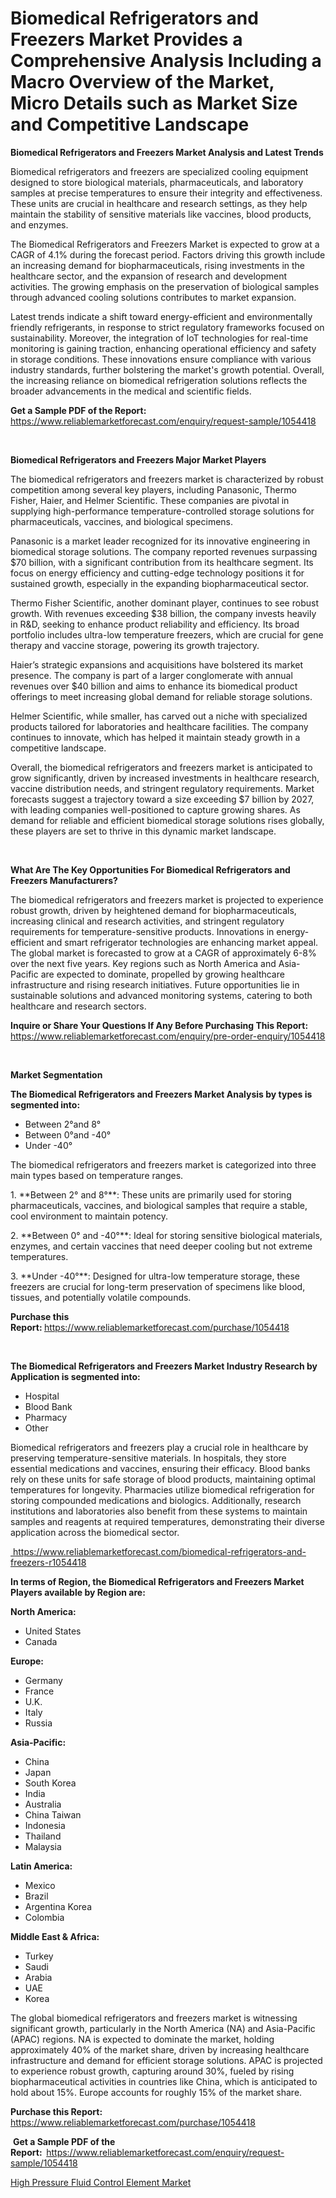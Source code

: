 <p><h1>Biomedical Refrigerators and Freezers Market Provides a Comprehensive Analysis Including a Macro Overview of the Market, Micro Details such as Market Size and Competitive Landscape</h1></p><p><strong>Biomedical Refrigerators and Freezers Market Analysis and Latest Trends</strong></p>
<p><p>Biomedical refrigerators and freezers are specialized cooling equipment designed to store biological materials, pharmaceuticals, and laboratory samples at precise temperatures to ensure their integrity and effectiveness. These units are crucial in healthcare and research settings, as they help maintain the stability of sensitive materials like vaccines, blood products, and enzymes.</p><p>The Biomedical Refrigerators and Freezers Market is expected to grow at a CAGR of 4.1% during the forecast period. Factors driving this growth include an increasing demand for biopharmaceuticals, rising investments in the healthcare sector, and the expansion of research and development activities. The growing emphasis on the preservation of biological samples through advanced cooling solutions contributes to market expansion.</p><p>Latest trends indicate a shift toward energy-efficient and environmentally friendly refrigerants, in response to strict regulatory frameworks focused on sustainability. Moreover, the integration of IoT technologies for real-time monitoring is gaining traction, enhancing operational efficiency and safety in storage conditions. These innovations ensure compliance with various industry standards, further bolstering the market's growth potential. Overall, the increasing reliance on biomedical refrigeration solutions reflects the broader advancements in the medical and scientific fields.</p></p>
<p><strong>Get a Sample PDF of the Report:&nbsp;</strong> <a href="https://www.reliablemarketforecast.com/enquiry/request-sample/1054418?utm_campaign=2652&utm_medium=2&utm_source=Github&utm_content=ia&utm_term=28022025&utm_id=biomedical-refrigerators-and-freezers">https://www.reliablemarketforecast.com/enquiry/request-sample/1054418</a></p>
<p>&nbsp;</p>
<p><strong>Biomedical Refrigerators and Freezers Major Market Players</strong></p>
<p><p>The biomedical refrigerators and freezers market is characterized by robust competition among several key players, including Panasonic, Thermo Fisher, Haier, and Helmer Scientific. These companies are pivotal in supplying high-performance temperature-controlled storage solutions for pharmaceuticals, vaccines, and biological specimens.</p><p>Panasonic is a market leader recognized for its innovative engineering in biomedical storage solutions. The company reported revenues surpassing $70 billion, with a significant contribution from its healthcare segment. Its focus on energy efficiency and cutting-edge technology positions it for sustained growth, especially in the expanding biopharmaceutical sector.</p><p>Thermo Fisher Scientific, another dominant player, continues to see robust growth. With revenues exceeding $38 billion, the company invests heavily in R&D, seeking to enhance product reliability and efficiency. Its broad portfolio includes ultra-low temperature freezers, which are crucial for gene therapy and vaccine storage, powering its growth trajectory.</p><p>Haier’s strategic expansions and acquisitions have bolstered its market presence. The company is part of a larger conglomerate with annual revenues over $40 billion and aims to enhance its biomedical product offerings to meet increasing global demand for reliable storage solutions.</p><p>Helmer Scientific, while smaller, has carved out a niche with specialized products tailored for laboratories and healthcare facilities. The company continues to innovate, which has helped it maintain steady growth in a competitive landscape.</p><p>Overall, the biomedical refrigerators and freezers market is anticipated to grow significantly, driven by increased investments in healthcare research, vaccine distribution needs, and stringent regulatory requirements. Market forecasts suggest a trajectory toward a size exceeding $7 billion by 2027, with leading companies well-positioned to capture growing shares. As demand for reliable and efficient biomedical storage solutions rises globally, these players are set to thrive in this dynamic market landscape.</p></p>
<p>&nbsp;</p>
<p><strong>What Are The Key Opportunities For Biomedical Refrigerators and Freezers Manufacturers?</strong></p>
<p><p>The biomedical refrigerators and freezers market is projected to experience robust growth, driven by heightened demand for biopharmaceuticals, increasing clinical and research activities, and stringent regulatory requirements for temperature-sensitive products. Innovations in energy-efficient and smart refrigerator technologies are enhancing market appeal. The global market is forecasted to grow at a CAGR of approximately 6-8% over the next five years. Key regions such as North America and Asia-Pacific are expected to dominate, propelled by growing healthcare infrastructure and rising research initiatives. Future opportunities lie in sustainable solutions and advanced monitoring systems, catering to both healthcare and research sectors.</p></p>
<p><strong>Inquire or Share Your Questions If Any Before Purchasing This Report:</strong> <a href="https://www.reliablemarketforecast.com/enquiry/pre-order-enquiry/1054418?utm_campaign=2652&utm_medium=2&utm_source=Github&utm_content=ia&utm_term=28022025&utm_id=biomedical-refrigerators-and-freezers">https://www.reliablemarketforecast.com/enquiry/pre-order-enquiry/1054418</a></p>
<p>&nbsp;</p>
<p><strong>Market Segmentation</strong></p>
<p><strong>The Biomedical Refrigerators and Freezers Market Analysis by types is segmented into:</strong></p>
<p><ul><li>Between 2°and 8°</li><li>Between 0°and -40°</li><li>Under -40°</li></ul></p>
<p><p>The biomedical refrigerators and freezers market is categorized into three main types based on temperature ranges. </p><p>1. **Between 2° and 8°**: These units are primarily used for storing pharmaceuticals, vaccines, and biological samples that require a stable, cool environment to maintain potency.</p><p>  </p><p>2. **Between 0° and -40°**: Ideal for storing sensitive biological materials, enzymes, and certain vaccines that need deeper cooling but not extreme temperatures.</p><p>3. **Under -40°**: Designed for ultra-low temperature storage, these freezers are crucial for long-term preservation of specimens like blood, tissues, and potentially volatile compounds.</p></p>
<p><strong>Purchase this Report:&nbsp;</strong><a href="https://www.reliablemarketforecast.com/purchase/1054418?utm_campaign=2652&utm_medium=2&utm_source=Github&utm_content=ia&utm_term=28022025&utm_id=biomedical-refrigerators-and-freezers">https://www.reliablemarketforecast.com/purchase/1054418</a></p>
<p>&nbsp;</p>
<p><strong>The Biomedical Refrigerators and Freezers Market Industry Research by Application is segmented into:</strong></p>
<p><ul><li>Hospital</li><li>Blood Bank</li><li>Pharmacy</li><li>Other</li></ul></p>
<p><p>Biomedical refrigerators and freezers play a crucial role in healthcare by preserving temperature-sensitive materials. In hospitals, they store essential medications and vaccines, ensuring their efficacy. Blood banks rely on these units for safe storage of blood products, maintaining optimal temperatures for longevity. Pharmacies utilize biomedical refrigeration for storing compounded medications and biologics. Additionally, research institutions and laboratories also benefit from these systems to maintain samples and reagents at required temperatures, demonstrating their diverse application across the biomedical sector.</p></p>
<p><a href="https://www.reliablemarketforecast.com/biomedical-refrigerators-and-freezers-r1054418?utm_campaign=2652&utm_medium=2&utm_source=Github&utm_content=ia&utm_term=28022025&utm_id=biomedical-refrigerators-and-freezers">&nbsp;https://www.reliablemarketforecast.com/biomedical-refrigerators-and-freezers-r1054418</a></p>
<p><strong>In terms of Region, the Biomedical Refrigerators and Freezers Market Players available by Region are:</strong></p>
<p>
    <p> <strong> North America: </strong>
        <ul>
            <li>United States</li>
            <li>Canada</li>
        </ul>
        </p> 
    <p> <strong> Europe: </strong>
        <ul>
            <li>Germany</li>
            <li>France</li>
            <li>U.K.</li>
            <li>Italy</li>
            <li>Russia</li>
        </ul>
        </p> 
    <p> <strong> Asia-Pacific: </strong>
        <ul>
            <li>China</li>
            <li>Japan</li>
            <li>South Korea</li>
            <li>India</li>
            <li>Australia</li>
            <li>China Taiwan</li>
            <li>Indonesia</li>
            <li>Thailand</li>
            <li>Malaysia</li>
        </ul>
        </p> 
    <p> <strong> Latin America: </strong>
        <ul>
            <li>Mexico</li>
            <li>Brazil</li>
            <li>Argentina Korea</li>
            <li>Colombia</li>
        </ul>
        </p> 
    <p> <strong> Middle East & Africa: </strong>
        <ul>
            <li>Turkey</li>
            <li>Saudi</li>
            <li>Arabia</li>
            <li>UAE</li>
            <li>Korea</li>
        </ul>
    </p>
    </p>
<p><p>The global biomedical refrigerators and freezers market is witnessing significant growth, particularly in the North America (NA) and Asia-Pacific (APAC) regions. NA is expected to dominate the market, holding approximately 40% of the market share, driven by increasing healthcare infrastructure and demand for efficient storage solutions. APAC is projected to experience robust growth, capturing around 30%, fueled by rising biopharmaceutical activities in countries like China, which is anticipated to hold about 15%. Europe accounts for roughly 15% of the market share.</p></p>
<p><strong>Purchase this Report: </strong><a href="https://www.reliablemarketforecast.com/purchase/1054418?utm_campaign=2652&utm_medium=2&utm_source=Github&utm_content=ia&utm_term=28022025&utm_id=biomedical-refrigerators-and-freezers">https://www.reliablemarketforecast.com/purchase/1054418</a></p>
<p>&nbsp;<strong>Get a Sample PDF of the Report:&nbsp;&nbsp;</strong><a href="https://www.reliablemarketforecast.com/enquiry/request-sample/1054418?utm_campaign=2652&utm_medium=2&utm_source=Github&utm_content=ia&utm_term=28022025&utm_id=biomedical-refrigerators-and-freezers">https://www.reliablemarketforecast.com/enquiry/request-sample/1054418</a></p>
<p><strong></strong></p>
<p><p><a href="https://github.com/supashcriana/Market-Research-Report-List-1/blob/main/high-pressure-fluid-control-element-market.md?utm_campaign=2652&utm_medium=2&utm_source=Github&utm_content=ia&utm_term=28022025&utm_id=biomedical-refrigerators-and-freezers">High Pressure Fluid Control Element Market</a></p></p>